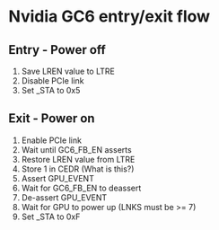 # Nvidia GC6 entry/exit flow

## Entry - Power off

1. Save LREN value to LTRE
1. Disable PCIe link
1. Set _STA to 0x5

## Exit - Power on

1. Enable PCIe link
1. Wait until GC6_FB_EN asserts
1. Restore LREN value from LTRE
1. Store 1 in CEDR (What is this?)
1. Assert GPU_EVENT
1. Wait for GC6_FB_EN to deassert
1. De-assert GPU_EVENT
1. Wait for GPU to power up (LNKS must be >= 7)
1. Set _STA to 0xF
